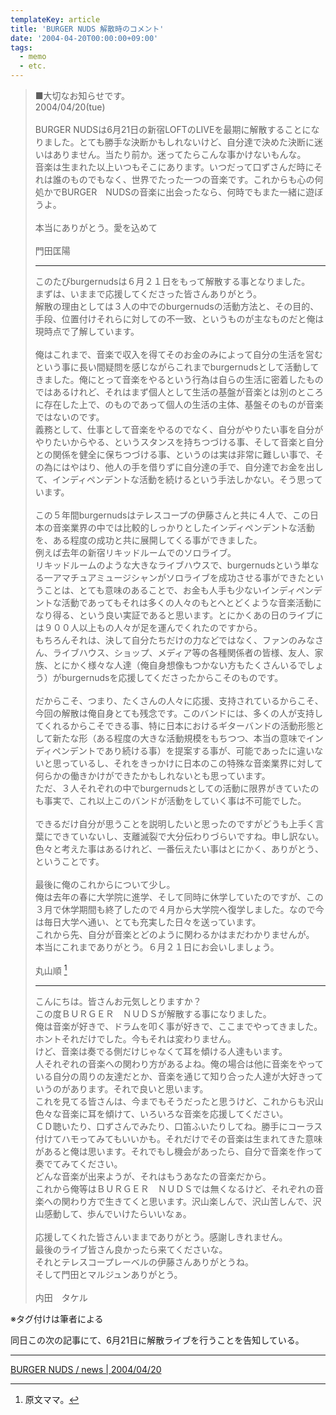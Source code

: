 ```yaml
---
templateKey: article
title: 'BURGER NUDS 解散時のコメント'
date: '2004-04-20T00:00:00+09:00'
tags:
  - memo
  - etc.
---
```

> ■大切なお知らせです。<br>
> 2004/04/20(tue)<br>
> <br>
> BURGER NUDSは6月21日の新宿LOFTのLIVEを最期に解散することになりました。とても勝手な決断かもしれないけど、自分達で決めた決断に迷いはありません。当たり前か。迷ってたらこんな事かけないもんな。<br>
> 音楽は生まれた以上いつもそこにあります。いつだって口ずさんだ時にそれは誰のものでもなく、世界でたった一つの音楽です。これからも心の何処かでBURGER　NUDSの音楽に出会ったなら、何時でもまた一緒に遊ぼうよ。<br>
> <br>
> 本当にありがとう。愛を込めて<br>
> <br>
> 門田匡陽
> 
> ---
>
> このたびburgernudsは６月２１日をもって解散する事となりました。<br>
> まずは、いままで応援してくださった皆さんありがとう。
> <br>
> 解散の理由としては３人の中でのburgernudsの活動方法と、その目的、手段、位置付けそれらに対しての不一致、というものが主なものだと俺は現時点で了解しています。<br>
> <br>
> 俺はこれまで、音楽で収入を得てそのお金のみによって自分の生活を営むという事に長い間疑問を感じながらこれまでburgernudsとして活動してきました。俺にとって音楽をやるという行為は自らの生活に密着したものではあるけれど、それはまず個人として生活の基盤が音楽とは別のところに存在した上で、のものであって個人の生活の主体、基盤そのものが音楽ではないのです。<br>
> 義務として、仕事として音楽をやるのでなく、自分がやりたい事を自分がやりたいからやる、というスタンスを持ちつづける事、そして音楽と自分との関係を健全に保ちつづける事、というのは実は非常に難しい事で、その為にはやはり、他人の手を借りずに自分達の手で、自分達でお金を出して、インディペンデントな活動を続けるという手法しかない。そう思っています。<br>
> <br>
> この５年間burgernudsはテレスコープの伊藤さんと共に４人で、この日本の音楽業界の中では比較的しっかりとしたインディペンデントな活動を、ある程度の成功と共に展開してくる事ができました。<br>
> 例えば去年の新宿リキッドルームでのソロライブ。<br>
> リキッドルームのような大きなライブハウスで、burgernudsという単なる一アマチュアミュージシャンがソロライブを成功させる事ができたということは、とても意味のあることで、お金も人手も少ないインディペンデントな活動であってもそれは多くの人々のもとへとどくような音楽活動になり得る、という良い実証であると思います。とにかくあの日のライブには９００人以上もの人々が足を運んでくれたのですから。<br>
> もちろんそれは、決して自分たちだけの力などではなく、ファンのみなさん、ライブハウス、ショップ、メディア等の各種関係者の皆様、友人、家族、とにかく様々な人達（俺自身想像もつかない方もたくさんいるでしょう）がburgernudsを応援してくださったからこそのものです。<br>
> <br>
> だからこそ、つまり、たくさんの人々に応援、支持されているからこそ、今回の解散は俺自身とても残念です。このバンドには、多くの人が支持してくれるからこそできる事、特に日本におけるギターバンドの活動形態として新たな形（ある程度の大きな活動規模をもちつつ、本当の意味でインディペンデントであり続ける事）を提案する事が、可能であったに違いないと思っているし、それをきっかけに日本のこの特殊な音楽業界に対して何らかの働きかけができたかもしれないとも思っています。<br>
> ただ、３人それぞれの中でburgernudsとしての活動に限界がきていたのも事実で、これ以上このバンドが活動をしていく事は不可能でした。<br>
> <br>
> できるだけ自分が思うことを説明したいと思ったのですがどうも上手く言葉にできていないし、支離滅裂で大分伝わりづらいですね。申し訳ない。<br>
> 色々と考えた事はあるけれど、一番伝えたい事はとにかく、ありがとう、ということです。<br>
> <br>
> 最後に俺のこれからについて少し。<br>
> 俺は去年の春に大学院に進学、そして同時に休学していたのですが、この３月で休学期間も終了したので４月から大学院へ復学しました。なので今は毎日大学へ通い、とても充実した日々を送っています。<br>
> これから先、自分が音楽とどのように関わるかはまだわかりませんが。<br>
> 本当にこれまでありがとう。６月２１日にお会いしましょう。<br>
> <br>
> 丸山順 [^1]
> 
> ---
>
> こんにちは。皆さんお元気しとりますか？<br>
> この度ＢＵＲＧＥＲ　ＮＵＤＳが解散する事になりました。<br>
> 俺は音楽が好きで、ドラムを叩く事が好きで、ここまでやってきました。ホントそれだけでした。今もそれは変わりません。<br>
> けど、音楽は奏でる側だけじゃなくて耳を傾ける人達もいます。<br>
> 人それぞれの音楽への関わり方があるよね。俺の場合は他に音楽をやっている自分の周りの友達だとか、音楽を通じて知り合った人達が大好きっていうのがあります。それで良いと思います。<br>
> これを見てる皆さんは、今までもそうだったと思うけど、これからも沢山色々な音楽に耳を傾けて、いろいろな音楽を応援してください。<br>
> ＣＤ聴いたり、口ずさんでみたり、口笛ふいたりしてね。勝手にコーラス付けてハモってみてもいいかも。それだけでその音楽は生まれてきた意味があると俺は思います。それでもし機会があったら、自分で音楽を作って奏でてみてください。<br>
> どんな音楽が出来ようが、それはもうあなたの音楽だから。<br>
> これから俺等はＢＵＲＧＥＲ　ＮＵＤＳでは無くなるけど、それぞれの音楽への関わり方で生きてくと思います。沢山楽しんで、沢山苦しんで、沢山感動して、歩んでいけたらいいなぁ。<br>
> <br>
> 応援してくれた皆さんいままでありがとう。感謝しきれません。<br>
> 最後のライブ皆さん良かったら来てくださいな。<br>
> それとテレスコープレーベルの伊藤さんありがとうね。<br>
> そして門田とマルジュンありがとう。<br>
> <br>
> 内田　タケル

※タグ付けは筆者による

同日この次の記事にて、6月21日に解散ライブを行うことを告知している。

---

[BURGER NUDS / news | 2004/04/20](http://web.archive.org/web/20040607065110/http://burgernuds.com/cgi-bin/01_news/news.cgi)

[^1]: 原文ママ。
